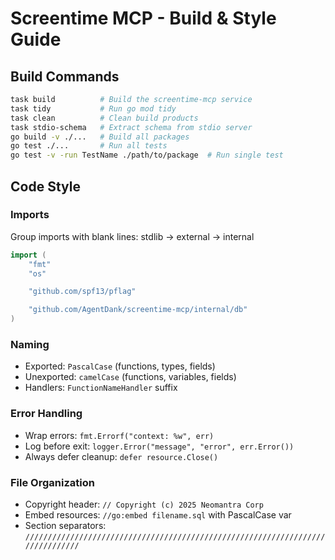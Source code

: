 # Screentime MCP - Build & Style Guide

## Build Commands
```bash
task build          # Build the screentime-mcp service
task tidy           # Run go mod tidy
task clean          # Clean build products
task stdio-schema   # Extract schema from stdio server
go build -v ./...   # Build all packages
go test ./...       # Run all tests
go test -v -run TestName ./path/to/package  # Run single test
```

## Code Style

### Imports
Group imports with blank lines: stdlib → external → internal
```go
import (
    "fmt"
    "os"

    "github.com/spf13/pflag"

    "github.com/AgentDank/screentime-mcp/internal/db"
)
```

### Naming
- Exported: `PascalCase` (functions, types, fields)
- Unexported: `camelCase` (functions, variables, fields)
- Handlers: `FunctionNameHandler` suffix

### Error Handling
- Wrap errors: `fmt.Errorf("context: %w", err)`
- Log before exit: `logger.Error("message", "error", err.Error())`
- Always defer cleanup: `defer resource.Close()`

### File Organization
- Copyright header: `// Copyright (c) 2025 Neomantra Corp`
- Embed resources: `//go:embed filename.sql` with PascalCase var
- Section separators: `///////////////////////////////////////////////////////////////////////////////`
